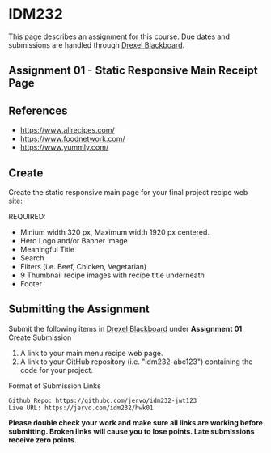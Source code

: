 # IDM232

This page describes an assignment for this course. Due dates and submissions are handled through [Drexel Blackboard](https://learn.dcollege.net/).

## Assignment 01 - Static Responsive Main Receipt Page

## References

- <a href="https://www.allrecipes.com/" target="_blank">https://www.allrecipes.com/</a>
- <a href="https://www.foodnetwork.com/" target="_blank">https://www.foodnetwork.com/</a>
- <a href="https://www.yummly.com/" target="_blank">https://www.yummly.com/</a>


## Create

Create the static responsive main page for your final project recipe web site:

REQUIRED:

- Minium width 320 px, Maximum width 1920 px centered.
- Hero Logo and/or Banner image
- Meaningful Title
- Search
- Filters (i.e. Beef, Chicken, Vegetarian)
- 9 Thumbnail recipe images with recipe title underneath
- Footer



## Submitting the Assignment


Submit the following items in <a href="https://learn.dcollege.net/" target="_blank"> Drexel Blackboard</a> under **Assignment 01** Create Submission

1. A link to your main menu recipe web page.
2. A link to your GitHub repository (i.e. "idm232-abc123") containing the code for your project.

Format of Submission Links

```
Github Repo: https://githubc.com/jervo/idm232-jwt123
Live URL: https://jervo.com/idm232/hwk01
```

**Please double check your work and make sure all links are working before submitting. Broken links will cause you to lose points. Late submissions receive zero points.**
